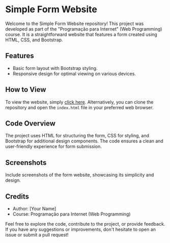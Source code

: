 # Simple Form Website

Welcome to the Simple Form Website repository! This project was developed as part of the "Programação para Internet" (Web Programming) course. It is a straightforward website that features a form created using HTML, CSS, and Bootstrap.

## Features
- Basic form layout with Bootstrap styling.
- Responsive design for optimal viewing on various devices.

## How to View
To view the website, simply [click here](https://sammsouzaa.github.io/Simple-Form-Website/). Alternatively, you can clone the repository and open the `index.html` file in your preferred web browser.

## Code Overview
The project uses HTML for structuring the form, CSS for styling, and Bootstrap for additional design components. The code ensures a clean and user-friendly experience for form submission.

## Screenshots
Include screenshots of the form website, showcasing its simplicity and design.

## Credits
- Author: [Your Name]
- Course: Programação para Internet (Web Programming)

Feel free to explore the code, contribute to the project, or provide feedback. If you have any suggestions or improvements, don't hesitate to open an issue or submit a pull request!
